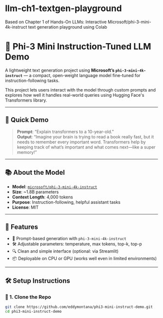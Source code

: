 # llm-ch1-textgen-playground
Based on Chapter 1 of Hands-On LLMs: Interactive Microsoft/phi-3-mini-4k-instruct text generation playground using Colab
# 🤖 Phi-3 Mini Instruction-Tuned LLM Demo

A lightweight text generation project using **Microsoft’s `phi-3-mini-4k-instruct`** — a compact, open-weight language model fine-tuned for instruction-following tasks.

This project lets users interact with the model through custom prompts and explores how well it handles real-world queries using Hugging Face's Transformers library.

---

## 🚀 Quick Demo

> **Prompt**: “Explain transformers to a 10-year-old.”  
> **Output**: “Imagine your brain is trying to read a book really fast, but it needs to remember every important word. Transformers help by keeping track of what’s important and what comes next—like a super memory!”

---

## 📚 About the Model

- **Model**: [`microsoft/phi-3-mini-4k-instruct`](https://huggingface.co/microsoft/phi-3-mini-4k-instruct)
- **Size**: ~1.8B parameters
- **Context Length**: 4,000 tokens
- **Purpose**: Instruction-following, helpful assistant tasks
- **License**: MIT

---

## 🧪 Features

- 🧠 Prompt-based generation with `phi-3-mini-4k-instruct`
- 🛠 Adjustable parameters: temperature, max tokens, top-k, top-p
- 🔍 Clean and simple interface (optional: via Streamlit)
- 📦 Deployable on CPU or GPU (works well even in limited environments)

---

## 🛠 Setup Instructions

### 🔗 1. Clone the Repo

```bash
git clone https://github.com/eddymontana/phi3-mini-instruct-demo.git
cd phi3-mini-instruct-demo
